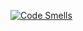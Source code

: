 [![Code Smells](https://sonarcloud.io/api/project_badges/measure?project=FWTL_Auth&metric=code_smells)](https://sonarcloud.io/dashboard?id=FWTL_Auth)
